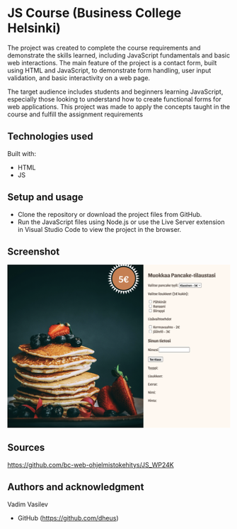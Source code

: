 # JS Course (Business College Helsinki)

The project was created to complete the course requirements and demonstrate the skills learned, including JavaScript fundamentals and basic web interactions.
The main feature of the project is a contact form, built using HTML and JavaScript, to demonstrate form handling, user input validation, and basic interactivity on a web page.

The target audience includes students and beginners learning JavaScript, especially those looking to understand how to create functional forms for web applications. This project was made to apply the concepts taught in the course and fulfill the assignment requirements

## Technologies used

Built with: 

- HTML
- JS

## Setup and usage
- Clone the repository or download the project files from GitHub.
- Run the JavaScript files using Node.js or use the Live Server extension in Visual Studio Code to view the project in the browser.
  
## Screenshot 
![alt text](https://github.com/dheus/JS_WP24K/blob/main/screenshot.png)

## Sources 
https://github.com/bc-web-ohjelmistokehitys/JS_WP24K

## Authors and acknowledgment

Vadim Vasilev
- GitHub (https://github.com/dheus)
